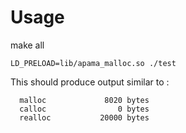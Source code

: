 # Usage

make all

`LD_PRELOAD=lib/apama_malloc.so ./test`

This should produce output similar to :

~~~
  malloc             8020 bytes  
  calloc                0 bytes  
  realloc           20000 bytes  
~~~